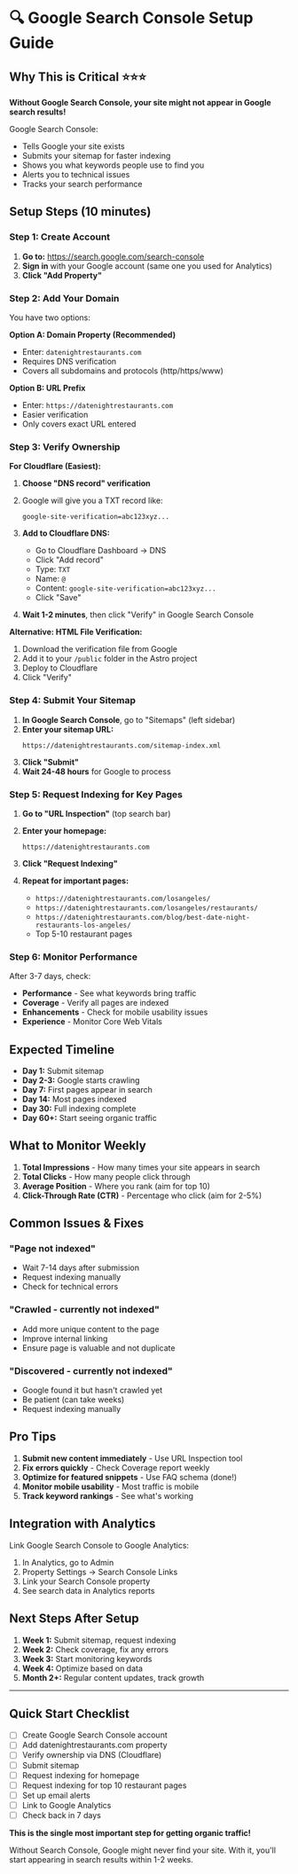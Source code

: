 # 🔍 Google Search Console Setup Guide

## Why This is Critical ⭐⭐⭐

**Without Google Search Console, your site might not appear in Google search results!**

Google Search Console:
- Tells Google your site exists
- Submits your sitemap for faster indexing
- Shows you what keywords people use to find you
- Alerts you to technical issues
- Tracks your search performance

## Setup Steps (10 minutes)

### Step 1: Create Account

1. **Go to:** https://search.google.com/search-console
2. **Sign in** with your Google account (same one you used for Analytics)
3. **Click "Add Property"**

### Step 2: Add Your Domain

You have two options:

**Option A: Domain Property (Recommended)**
- Enter: `datenightrestaurants.com`
- Requires DNS verification
- Covers all subdomains and protocols (http/https/www)

**Option B: URL Prefix**
- Enter: `https://datenightrestaurants.com`
- Easier verification
- Only covers exact URL entered

### Step 3: Verify Ownership

**For Cloudflare (Easiest):**

1. **Choose "DNS record" verification**
2. Google will give you a TXT record like:
   ```
   google-site-verification=abc123xyz...
   ```

3. **Add to Cloudflare DNS:**
   - Go to Cloudflare Dashboard → DNS
   - Click "Add record"
   - Type: `TXT`
   - Name: `@`
   - Content: `google-site-verification=abc123xyz...`
   - Click "Save"

4. **Wait 1-2 minutes**, then click "Verify" in Google Search Console

**Alternative: HTML File Verification:**

1. Download the verification file from Google
2. Add it to your `/public` folder in the Astro project
3. Deploy to Cloudflare
4. Click "Verify"

### Step 4: Submit Your Sitemap

1. **In Google Search Console**, go to "Sitemaps" (left sidebar)
2. **Enter your sitemap URL:**
   ```
   https://datenightrestaurants.com/sitemap-index.xml
   ```
3. **Click "Submit"**
4. **Wait 24-48 hours** for Google to process

### Step 5: Request Indexing for Key Pages

1. **Go to "URL Inspection"** (top search bar)
2. **Enter your homepage:**
   ```
   https://datenightrestaurants.com
   ```
3. **Click "Request Indexing"**

4. **Repeat for important pages:**
   - `https://datenightrestaurants.com/losangeles/`
   - `https://datenightrestaurants.com/losangeles/restaurants/`
   - `https://datenightrestaurants.com/blog/best-date-night-restaurants-los-angeles/`
   - Top 5-10 restaurant pages

### Step 6: Monitor Performance

After 3-7 days, check:
- **Performance** - See what keywords bring traffic
- **Coverage** - Verify all pages are indexed
- **Enhancements** - Check for mobile usability issues
- **Experience** - Monitor Core Web Vitals

## Expected Timeline

- **Day 1:** Submit sitemap
- **Day 2-3:** Google starts crawling
- **Day 7:** First pages appear in search
- **Day 14:** Most pages indexed
- **Day 30:** Full indexing complete
- **Day 60+:** Start seeing organic traffic

## What to Monitor Weekly

1. **Total Impressions** - How many times your site appears in search
2. **Total Clicks** - How many people click through
3. **Average Position** - Where you rank (aim for top 10)
4. **Click-Through Rate (CTR)** - Percentage who click (aim for 2-5%)

## Common Issues & Fixes

### "Page not indexed"
- Wait 7-14 days after submission
- Request indexing manually
- Check for technical errors

### "Crawled - currently not indexed"
- Add more unique content to the page
- Improve internal linking
- Ensure page is valuable and not duplicate

### "Discovered - currently not indexed"
- Google found it but hasn't crawled yet
- Be patient (can take weeks)
- Request indexing manually

## Pro Tips

1. **Submit new content immediately** - Use URL Inspection tool
2. **Fix errors quickly** - Check Coverage report weekly
3. **Optimize for featured snippets** - Use FAQ schema (done!)
4. **Monitor mobile usability** - Most traffic is mobile
5. **Track keyword rankings** - See what's working

## Integration with Analytics

Link Google Search Console to Google Analytics:
1. In Analytics, go to Admin
2. Property Settings → Search Console Links
3. Link your Search Console property
4. See search data in Analytics reports

## Next Steps After Setup

1. **Week 1:** Submit sitemap, request indexing
2. **Week 2:** Check coverage, fix any errors
3. **Week 3:** Start monitoring keywords
4. **Week 4:** Optimize based on data
5. **Month 2+:** Regular content updates, track growth

---

## Quick Start Checklist

- [ ] Create Google Search Console account
- [ ] Add datenightrestaurants.com property
- [ ] Verify ownership via DNS (Cloudflare)
- [ ] Submit sitemap
- [ ] Request indexing for homepage
- [ ] Request indexing for top 10 restaurant pages
- [ ] Set up email alerts
- [ ] Link to Google Analytics
- [ ] Check back in 7 days

**This is the single most important step for getting organic traffic!**

Without Search Console, Google might never find your site. With it, you'll start appearing in search results within 1-2 weeks.

